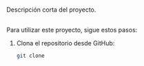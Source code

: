 # 

Descripción corta del proyecto.

## 

Para utilizar este proyecto, sigue estos pasos:

1. Clona el repositorio desde GitHub:

   ```bash
   git clone 
